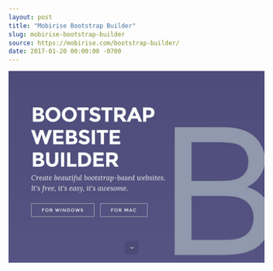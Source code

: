```yaml
---
layout: post
title: "Mobirise Bootstrap Builder"
slug: mobirise-bootstrap-builder
source: https://mobirise.com/bootstrap-builder/
date: 2017-01-20 00:00:00 -0700
---
```

 
<img src="/screenshots/mobirise-bootstrap-builder.jpg">
